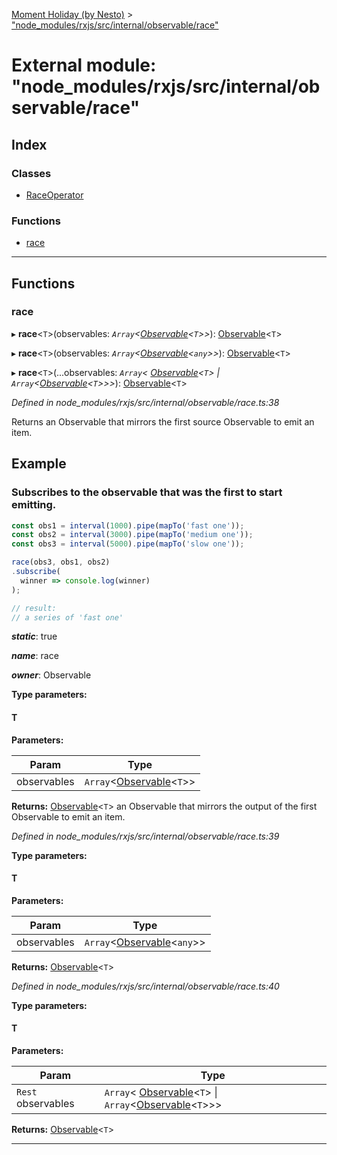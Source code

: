 [Moment Holiday (by Nesto)](../README.md) > ["node_modules/rxjs/src/internal/observable/race"](../modules/_node_modules_rxjs_src_internal_observable_race_.md)

# External module: "node_modules/rxjs/src/internal/observable/race"

## Index

### Classes

* [RaceOperator](../classes/_node_modules_rxjs_src_internal_observable_race_.raceoperator.md)

### Functions

* [race](_node_modules_rxjs_src_internal_observable_race_.md#race)

---

## Functions

<a id="race"></a>

###  race

▸ **race**<`T`>(observables: *`Array`<[Observable](../classes/_node_modules_rxjs_src_internal_observable_.observable.md)<`T`>>*): [Observable](../classes/_node_modules_rxjs_src_internal_observable_.observable.md)<`T`>

▸ **race**<`T`>(observables: *`Array`<[Observable](../classes/_node_modules_rxjs_src_internal_observable_.observable.md)<`any`>>*): [Observable](../classes/_node_modules_rxjs_src_internal_observable_.observable.md)<`T`>

▸ **race**<`T`>(...observables: *`Array`< [Observable](../classes/_node_modules_rxjs_src_internal_observable_.observable.md)<`T`> &#124; `Array`<[Observable](../classes/_node_modules_rxjs_src_internal_observable_.observable.md)<`T`>>>*): [Observable](../classes/_node_modules_rxjs_src_internal_observable_.observable.md)<`T`>

*Defined in node_modules/rxjs/src/internal/observable/race.ts:38*

Returns an Observable that mirrors the first source Observable to emit an item.

Example
-------

### Subscribes to the observable that was the first to start emitting.

```javascript
const obs1 = interval(1000).pipe(mapTo('fast one'));
const obs2 = interval(3000).pipe(mapTo('medium one'));
const obs3 = interval(5000).pipe(mapTo('slow one'));

race(obs3, obs1, obs2)
.subscribe(
  winner => console.log(winner)
);

// result:
// a series of 'fast one'
```
*__static__*: true

*__name__*: race

*__owner__*: Observable

**Type parameters:**

#### T 
**Parameters:**

| Param | Type |
| ------ | ------ |
| observables | `Array`<[Observable](../classes/_node_modules_rxjs_src_internal_observable_.observable.md)<`T`>> |

**Returns:** [Observable](../classes/_node_modules_rxjs_src_internal_observable_.observable.md)<`T`>
an Observable that mirrors the output of the first Observable to emit an item.

*Defined in node_modules/rxjs/src/internal/observable/race.ts:39*

**Type parameters:**

#### T 
**Parameters:**

| Param | Type |
| ------ | ------ |
| observables | `Array`<[Observable](../classes/_node_modules_rxjs_src_internal_observable_.observable.md)<`any`>> |

**Returns:** [Observable](../classes/_node_modules_rxjs_src_internal_observable_.observable.md)<`T`>

*Defined in node_modules/rxjs/src/internal/observable/race.ts:40*

**Type parameters:**

#### T 
**Parameters:**

| Param | Type |
| ------ | ------ |
| `Rest` observables | `Array`< [Observable](../classes/_node_modules_rxjs_src_internal_observable_.observable.md)<`T`> &#124; `Array`<[Observable](../classes/_node_modules_rxjs_src_internal_observable_.observable.md)<`T`>>> |

**Returns:** [Observable](../classes/_node_modules_rxjs_src_internal_observable_.observable.md)<`T`>

___

